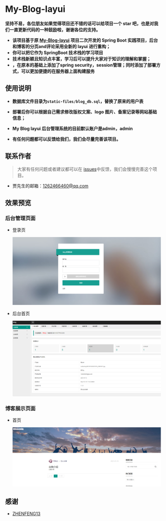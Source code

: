 # My-Blog-layui

**坚持不易，各位朋友如果觉得项目还不错的话可以给项目一个 star 吧，也是对我们一直更新代码的一种鼓励啦，谢谢各位的支持。**

- **该项目基于原 [My-Blog-layui](https://github.com/ZHENFENG13/My-Blog-layui) 项目二次开发的 Spring Boot 实践项目，后台和博客的分页and评论采用全新的 layui 进行重构；**
- **你可以把它作为 SpringBoot 技术栈的学习项目**
- **技术栈新颖且知识点丰富，学习后可以提升大家对于知识的理解和掌握；**
- **，在原本的基础上添加了spring security，session管理；同时添加了部署方式，可以更加便捷的在服务器上面构建服务**


## 使用说明

- **数据库文件目录为```static-files/blog_db.sql```，替换了原来的用户表**

- **部署后你可以根据自己需求修改版权文案、logo 图片、备案记录等网站基础信息；**

- **My Blog layui 后台管理系统的目前默认账户是admin，admin**

- **有任何问题都可以反馈给我们，我们会尽量完善该项目。**


## 联系作者

> 大家有任何问题或者建议都可以在 [issues](https://github.com/jwh199588/My-Blog-layui-master/issues)中反馈，我们会慢慢完善这个项目。

- 贾先生的邮箱：1262466460@qq.com


## 效果预览

### 后台管理页面

- 登录页

	![login](static-files/login.png)

- 后台首页

	![dashboard](static-files/dashboard.png)

### 博客展示页面

- 首页

  ![index03](static-files/index03.png)
## 感谢

- [ZHENFENG13](https://github.com/ZHENFENG13/My-Blog-layui)
